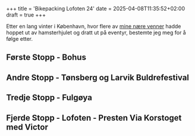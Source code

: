 +++
title = 'Bikepacking Lofoten 24'
date = 2025-04-08T11:35:52+02:00
draft = true
+++

Etter en lang vinter i København, hvor flere av [mine nære venner](https://www.instagram.com/unge.idioter/) hadde hoppet ut av hamsterhjulet og dratt ut på eventyr, bestemte jeg meg for å følge etter.

## Første Stopp - Bohus

## Andre Stopp - Tønsberg og Larvik Buldrefestival 

## Tredje Stopp - Fulgøya

## Fjerde Stopp - Lofoten - Presten Via Korstoget med Victor